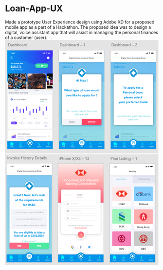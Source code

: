 # Loan-App-UX
Made a prototype User Experience design using Adobe XD for a proposed mobile app as a part of a Hackathon. The proposed idea was to design a digital, voice assistant app that will assist in managing the personal finances of a customer (user). <br>
![Dashboard](./dashboard_sample.png)
![Loan Procesure](./procedure_sample.png)
